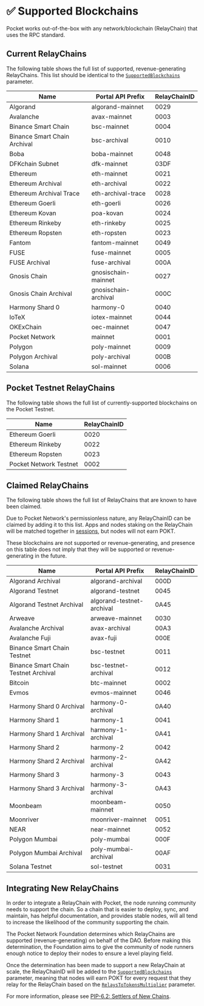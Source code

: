 # ✅ Supported Blockchains

Pocket works out-of-the-box with any network/blockchain (RelayChain) that uses the RPC standard.

## Current RelayChains

The following table shows the full list of supported, revenue-generating RelayChains. This list should be identical to the [`SupportedBlockchains`](protocol-parameters.md#supportedblockchains) parameter.

| Name                                 | Portal API Prefix         | RelayChainID |
| ------------------------------------ | ------------------------- | ------------ |
| Algorand                             | algorand-mainnet          | 0029         |
| Avalanche                            | avax-mainnet              | 0003         |
| Binance Smart Chain                  | bsc-mainnet               | 0004         |
| Binance Smart Chain Archival         | bsc-archival              | 0010         |
| Boba                                 | boba-mainnet              | 0048         |
| DFKchain Subnet                      | dfk-mainnet               | 03DF         |
| Ethereum                             | eth-mainnet               | 0021         |
| Ethereum Archival                    | eth-archival              | 0022         |
| Ethereum Archival Trace              | eth-archival-trace        | 0028         |
| Ethereum Goerli                      | eth-goerli                | 0026         |
| Ethereum Kovan                       | poa-kovan                 | 0024         |
| Ethereum Rinkeby                     | eth-rinkeby               | 0025         |
| Ethereum Ropsten                     | eth-ropsten               | 0023         |
| Fantom                               | fantom-mainnet            | 0049         |
| FUSE                                 | fuse-mainnet              | 0005         |
| FUSE Archival                        | fuse-archival             | 000A         |
| Gnosis Chain                         | gnosischain-mainnet       | 0027         |
| Gnosis Chain Archival                | gnosischain-archival      | 000C         |
| Harmony Shard 0                      | harmony-0                 | 0040         |
| IoTeX                                | iotex-mainnet             | 0044         |
| OKExChain                            | oec-mainnet               | 0047         |
| Pocket Network                       | mainnet                   | 0001         |
| Polygon                              | poly-mainnet              | 0009         |
| Polygon Archival                     | poly-archival             | 000B         |
| Solana                               | sol-mainnet               | 0006         |

## Pocket Testnet RelayChains

The following table shows the full list of currently-supported blockchains on the Pocket Testnet.

| Name                   | RelayChainID |
| ---------------------- | ------------ |
| Ethereum Goerli        | 0020         |
| Ethereum Rinkeby       | 0022         |
| Ethereum Ropsten       | 0023         |
| Pocket Network Testnet | 0002         |

## Claimed RelayChains

The following table shows the full list of RelayChains that are known to have been claimed.

Due to Pocket Network's permissionless nature, any RelayChainID can be claimed by adding it to this list. Apps and nodes staking on the RelayChain will be matched together in [sessions](../../v0/protocol/servicing.md#sessions), but nodes will not earn POKT.

These blockchains are not supported or revenue-generating, and presence on this table does not imply that they will be supported or revenue-generating in the future.

| Name                                 | Portal API Prefix         | RelayChainID |
| ------------------------------------ | ------------------------- | ------------ |
| Algorand Archival                    | algorand-archival         | 000D         |
| Algorand Testnet                     | algorand-testnet          | 0045         |
| Algorand Testnet Archival            | algorand-testnet-archival | 0A45         |
| Arweave                              | arweave-mainnet           | 0030         |
| Avalanche Archival                   | avax-archival             | 00A3         |
| Avalanche Fuji                       | avax-fuji                 | 000E         |
| Binance Smart Chain Testnet          | bsc-testnet               | 0011         |
| Binance Smart Chain Testnet Archival | bsc-testnet-archival      | 0012         |
| Bitcoin                              | btc-mainnet               | 0002         |
| Evmos                                | evmos-mainnet             | 0046         |
| Harmony Shard 0 Archival             | harmony-0-archival        | 0A40         |
| Harmony Shard 1                      | harmony-1                 | 0041         |
| Harmony Shard 1 Archival             | harmony-1-archival        | 0A41         |
| Harmony Shard 2                      | harmony-2                 | 0042         |
| Harmony Shard 2 Archival             | harmony-2-archival        | 0A42         |
| Harmony Shard 3                      | harmony-3                 | 0043         |
| Harmony Shard 3 Archival             | harmony-3-archival        | 0A43         |
| Moonbeam                             | moonbeam-mainnet          | 0050         |
| Moonriver                            | moonriver-mainnet         | 0051         |
| NEAR                                 | near-mainnet              | 0052         |
| Polygon Mumbai                       | poly-mumbai               | 000F         |
| Polygon Mumbai Archival              | poly-mumbai-archival      | 00AF         |
| Solana Testnet                       | sol-testnet               | 0031         |

## Integrating New RelayChains

In order to integrate a RelayChain with Pocket, the node running community needs to support the chain. So a chain that is easier to deploy, sync, and maintain, has helpful documentation, and provides stable nodes, will all tend to increase the likelihood of the community supporting the chain.

The Pocket Network Foundation determines which RelayChains are supported (revenue-generating) on behalf of the DAO. Before making this determination, the Foundation aims to give the community of node runners enough notice to deploy their nodes to ensure a level playing field.

Once the determination has been made to support a new RelayChain at scale, the RelayChainID will be added to the [`SupportedBlockchains`](protocol-parameters.md#supportedblockchains) parameter, meaning that nodes will earn POKT for every request that they relay for the RelayChain based on the [`RelaysToTokensMultiplier`](protocol-parameters.md#relaystotokensmultiplier) parameter.

For more information, please see [PIP-6.2: Settlers of New Chains](https://forum.pokt.network/t/pip-6-2-settlers-of-new-chains/1027).
